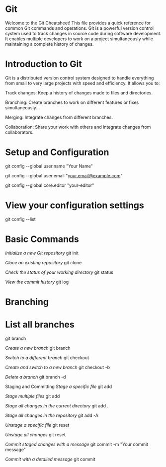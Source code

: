 
# Git

Welcome to the Git Cheatsheet! 
This file provides a quick reference for common Git commands and operations. 
Git is a powerful version control system used to track changes in source code during software development. 
It enables multiple developers to work on a project simultaneously while maintaining a complete history of changes.


# Introduction to Git
Git is a distributed version control system designed to handle everything from small to very large projects with speed and efficiency. It allows you to:

Track changes: Keep a history of changes made to files and directories.

Branching: Create branches to work on different features or fixes simultaneously.

Merging: Integrate changes from different branches.

Collaboration: Share your work with others and integrate changes from collaborators.


# Setup and Configuration
git config --global user.name "Your Name"

git config --global user.email "your.email@example.com"

git config --global core.editor "your-editor"

# View your configuration settings

git config --list


# Basic Commands

*Initialize a new Git repository*
git init

*Clone an existing repository*
git clone <repository-url>

*Check the status of your working directory*
git status

*View the commit history*
git log

# Branching

# List all branches
git branch

*Create a new branch*
git branch <branch-name>

*Switch to a different branch*
git checkout <branch-name>

*Create and switch to a new branch*
git checkout -b <branch-name>

*Delete a branch*
git branch -d <branch-name>

Staging and Committing
*Stage a specific file*
git add <file-name>

*Stage multiple files*
git add <file1> <file2> <file3>

*Stage all changes in the current directory*
git add .

*Stage all changes in the repository*
git add -A

*Unstage a specific file*
git reset <file-name>

*Unstage all changes*
git reset

*Commit staged changes with a message*
git commit -m "Your commit message"

*Commit with a detailed message*
git commit

